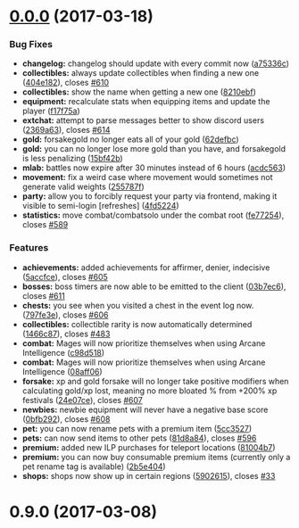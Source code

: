 <a name="0.0.0"></a>
# [0.0.0](https://github.com/IdleLands/IdleLands/compare/0.9.0...v0.0.0) (2017-03-18)


### Bug Fixes

* **changelog:** changelog should update with every commit now ([a75336c](https://github.com/IdleLands/IdleLands/commit/a75336c))
* **collectibles:** always update collectibles when finding a new one ([404e182](https://github.com/IdleLands/IdleLands/commit/404e182)), closes [#610](https://github.com/IdleLands/IdleLands/issues/610)
* **collectibles:** show the name when getting a new one ([8210ebf](https://github.com/IdleLands/IdleLands/commit/8210ebf))
* **equipment:** recalculate stats when equipping items and update the player ([f17f75a](https://github.com/IdleLands/IdleLands/commit/f17f75a))
* **extchat:** attempt to parse messages better to show discord users ([2369a63](https://github.com/IdleLands/IdleLands/commit/2369a63)), closes [#614](https://github.com/IdleLands/IdleLands/issues/614)
* **gold:** forsakegold no longer eats all of your gold ([62defbc](https://github.com/IdleLands/IdleLands/commit/62defbc))
* **gold:** you can no longer lose more gold than you have, and forsakegold is less penalizing ([15bf42b](https://github.com/IdleLands/IdleLands/commit/15bf42b))
* **mlab:** battles now expire after 30 minutes instead of 6 hours ([acdc563](https://github.com/IdleLands/IdleLands/commit/acdc563))
* **movement:** fix a weird case where movement would sometimes not generate valid weights ([255787f](https://github.com/IdleLands/IdleLands/commit/255787f))
* **party:** allow you to forcibly request your party via frontend, making it visible to semi-login [refreshes] ([4fd5224](https://github.com/IdleLands/IdleLands/commit/4fd5224))
* **statistics:** move combat/combatsolo under the combat root ([fe77254](https://github.com/IdleLands/IdleLands/commit/fe77254)), closes [#589](https://github.com/IdleLands/IdleLands/issues/589)


### Features

* **achievements:** added achievements for affirmer, denier, indecisive ([5accfce](https://github.com/IdleLands/IdleLands/commit/5accfce)), closes [#605](https://github.com/IdleLands/IdleLands/issues/605)
* **bosses:** boss timers are now able to be emitted to the client ([03b7ec6](https://github.com/IdleLands/IdleLands/commit/03b7ec6)), closes [#611](https://github.com/IdleLands/IdleLands/issues/611)
* **chests:** you see when you visited a chest in the event log now. ([797fe3e](https://github.com/IdleLands/IdleLands/commit/797fe3e)), closes [#606](https://github.com/IdleLands/IdleLands/issues/606)
* **collectibles:** collectible rarity is now automatically determined ([1466c87](https://github.com/IdleLands/IdleLands/commit/1466c87)), closes [#483](https://github.com/IdleLands/IdleLands/issues/483)
* **combat:** Mages will now prioritize themselves when using Arcane Intelligence ([c98d518](https://github.com/IdleLands/IdleLands/commit/c98d518))
* **combat:** Mages will now prioritize themselves when using Arcane Intelligence ([08aff06](https://github.com/IdleLands/IdleLands/commit/08aff06))
* **forsake:** xp and gold forsake will no longer take positive modifiers when calculating gold/xp lost, meaning no more bloated % from +200% xp festivals ([24e07ce](https://github.com/IdleLands/IdleLands/commit/24e07ce)), closes [#607](https://github.com/IdleLands/IdleLands/issues/607)
* **newbies:** newbie equipment will never have a negative base score ([0bfb292](https://github.com/IdleLands/IdleLands/commit/0bfb292)), closes [#608](https://github.com/IdleLands/IdleLands/issues/608)
* **pet:** you can now rename pets with a premium item ([5cc3527](https://github.com/IdleLands/IdleLands/commit/5cc3527))
* **pets:** can now send items to other pets ([81d8a84](https://github.com/IdleLands/IdleLands/commit/81d8a84)), closes [#596](https://github.com/IdleLands/IdleLands/issues/596)
* **premium:** added new ILP purchases for teleport locations ([81004b7](https://github.com/IdleLands/IdleLands/commit/81004b7))
* **premium:** you can now buy consumable premium items (currently only a pet rename tag is available) ([2b5e404](https://github.com/IdleLands/IdleLands/commit/2b5e404))
* **shops:** shops now show up in certain regions ([5902615](https://github.com/IdleLands/IdleLands/commit/5902615)), closes [#33](https://github.com/IdleLands/IdleLands/issues/33)



<a name="0.9.0"></a>
# 0.9.0 (2017-03-08)



